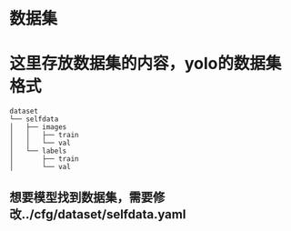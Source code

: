 # 数据集

# 这里存放数据集的内容，yolo的数据集格式
```
dataset
└── selfdata
│   ├── images
│   │   ├── train
│   │   └── val
│   └── labels
│       ├── train
│       └── val

```

##  想要模型找到数据集，需要修改../cfg/dataset/selfdata.yaml
